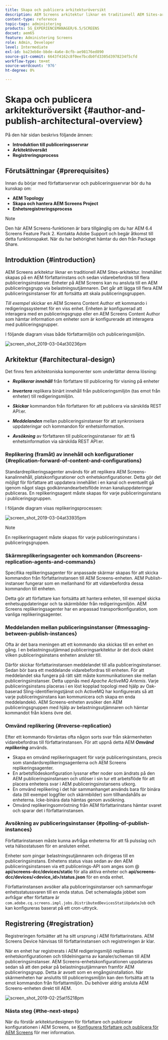 ```yaml
---
title: Skapa och publicera arkitekturöversikt
description: AEM Screens arkitektur liknar en traditionell AEM Sites-arkitektur. Innehållet skapas på en AEM författarinstans och sedan vidarebefordras till flera publiceringsinstanser.
content-type: reference
topic-tags: administering
products: SG_EXPERIENCEMANAGER/6.5/SCREENS
docset: aem65
feature: Administering Screens
role: Admin, Developer
level: Intermediate
exl-id: ba23eb8e-bbde-4a6e-8cfb-ae98176ed890
source-git-commit: 6643f4162c8f0ee7bcdb0fd3305d3978234f5cfd
workflow-type: tm+mt
source-wordcount: '976'
ht-degree: 0%

---
```


# Skapa och publicera arkitekturöversikt {#author-and-publish-architectural-overview}

På den här sidan beskrivs följande ämnen:

* **Introduktion till publiceringsservrar**
* **Arkitektöversikt**
* **Registreringsprocess**

## Förutsättningar {#prerequisites}

Innan du börjar med författarservrar och publiceringsservrar bör du ha kunskap om:

* **AEM Topology**
* **Skapa och hantera AEM Screens Project**
* **Enhetsregistreringsprocess**

>[!NOTE]
>
>Den här AEM Screens-funktionen är bara tillgänglig om du har AEM 6.4 Screens Feature Pack 2. Kontakta Adobe Support och begär åtkomst till detta funktionspaket. När du har behörighet hämtar du den från Package Share.

## Introduktion {#introduction}

AEM Screens arkitektur liknar en traditionell AEM Sites-arkitektur. Innehållet skapas på en AEM författarinstans och sedan vidarebefordras till flera publiceringsinstanser. Enheter på AEM Screens kan nu ansluta till en AEM publiceringsgrupp via belastningsutjämnaren. Det går att lägga till flera AEM publiceringsinstanser för att fortsätta att skala publiceringsgruppen.

*Till exempel* skickar en AEM Screens Content Author ett kommando i redigeringssystemet för en viss enhet. Enheten är konfigurerad att interagera med en publiceringsgrupp eller en AEM Screens Content Author som hämtar information om enheter som är konfigurerade att interagera med publiceringsgrupper.

I följande diagram visas både författarmiljön och publiceringsmiljön.

![screen_shot_2019-03-04at30236pm](assets/screen_shot_2019-03-04at30236pm.png)

## Arkitektur {#architectural-design}

Det finns fem arkitektoniska komponenter som underlättar denna lösning:

* ***Replikerar innehåll*** från författare till publicering för visning på enheter

* ***Invertera*** replikera binärt innehåll från publiceringsmiljön (tas emot från enheter) till redigeringsmiljön.
* ***Skickar*** kommandon från författaren för att publicera via särskilda REST API:er.
* ***Meddelanden*** mellan publiceringsinstanser för att synkronisera uppdateringar och kommandon för enhetsinformation.
* ***Avsökning*** av författaren till publiceringsinstanser för att få enhetsinformation via särskilda REST API:er.

### Replikering (framåt) av innehåll och konfigurationer  {#replication-forward-of-content-and-configurations}

Standardreplikeringsagenter används för att replikera AEM Screens-kanalinnehåll, platskonfigurationer och enhetskonfigurationer. Detta gör det möjligt för författare att uppdatera innehållet i en kanal och eventuellt gå igenom något slags godkännandearbetsflöde innan kanaluppdateringar publiceras. En replikeringsagent måste skapas för varje publiceringsinstans i publiceringsgruppen.

I följande diagram visas replikeringsprocessen:

![screen_shot_2019-03-04at33935pm](assets/screen_shot_2019-03-04at33935pm.png)

>[!NOTE]
>
>En replikeringsagent måste skapas för varje publiceringsinstans i publiceringsgruppen.

### Skärmreplikeringsagenter och kommandon  {#screens-replication-agents-and-commands}

Specifika replikeringsagenter för anpassade skärmar skapas för att skicka kommandon från författarinstansen till AEM Screens-enheten. AEM Publish-instanser fungerar som en mellanhand för att vidarebefordra dessa kommandon till enheten.

Detta gör att författare kan fortsätta att hantera enheten, till exempel skicka enhetsuppdateringar och ta skärmbilder från redigeringsmiljön. AEM Screens replikeringsagenter har en anpassad transportkonfiguration, som vanliga replikeringsagenter.

### Meddelanden mellan publiceringsinstanser  {#messaging-between-publish-instances}

Ofta är det bara meningen att ett kommando ska skickas till en enhet en gång. I en belastningsutjämnad publiceringsarkitektur är det dock okänt vilken publiceringsinstans enheten ansluter till.

Därför skickar författarinstansen meddelandet till alla publiceringsinstanser. Sedan bör bara ett meddelande vidarebefordras till enheten. För att meddelandet ska fungera på rätt sätt måste kommunikationen ske mellan publiceringsinstanser. Detta uppnås med *Apache ActiveMQ Artemis*. Varje publiceringsinstans placeras i en löst kopplad topologi med hjälp av Oak-baserad Sling-identifieringstjänst och ActiveMQ har konfigurerats så att varje publiceringsinstans kan kommunicera och skapa en enda meddelandekö. AEM Screens-enheten avsöker den AEM publiceringsgruppen med hjälp av belastningsutjämnaren och hämtar kommandot från köens övre del.

### Omvänd replikering {#reverse-replication}

Efter ett kommando förväntas ofta någon sorts svar från skärmenheten vidarebefordras till författarinstansen. För att uppnå detta AEM ***Omvänd replikering*** används.

* Skapa en omvänd replikeringsagent för varje publiceringsinstans, precis som standardsreplikeringsagenterna och AEM Screens replikeringsagenter.
* En arbetsflödeskonfiguration lyssnar efter noder som ändrats på den AEM publiceringsinstansen och utlöser i sin tur ett arbetsflöde för att placera enhetens svar i AEM publiceringsinstansens utkorg.
* En omvänd replikering i det här sammanhanget används bara för binära data (till exempel loggfiler och skärmbilder) som tillhandahålls av enheterna. Icke-binära data hämtas genom avsökning.
* Omvänd replikeringsomröstning från AEM författarinstans hämtar svaret och sparar det i författarinstansen.

### Avsökning av publiceringsinstanser  {#polling-of-publish-instances}

Författarinstansen måste kunna avfråga enheterna för att få pulsslag och veta hälsostatusen för en ansluten enhet.

Enheter som pingar belastningsutjämnaren och dirigeras till en publiceringsinstans. Enhetens status visas sedan av den AEM publiceringsinstansen via ett publicerings-API som anges som @ **api/screens-dcc/devices/static** för alla aktiva enheter och **api/screens-dcc/devices/&lt;device_id>/status.json** för en enda enhet.

Författarinstansen avsöker alla publiceringsinstanser och sammanfogar enhetsstatussvaren till en enda status. Det schemalagda jobbet som avfrågar efter författare är `com.adobe.cq.screens.impl.jobs.DistributedDevicesStatiUpdateJob` och kan konfigureras baserat på ett cron-uttryck.

## Registrering {#registration}

Registreringen fortsätter att ha sitt ursprung i AEM författarinstans. AEM Screens Device hänvisas till författarinstansen och registreringen är klar.

När en enhet har registrerats i AEM redigeringsmiljö replikeras enhetskonfigurationen och tilldelningarna av kanaler/scheman till AEM publiceringsinstanser. AEM Screens-enhetskonfigurationen uppdateras sedan så att den pekar på belastningsutjämnaren framför AEM publiceringsgrupp. Detta är avsett som en engångsinstallation. När skärmenheten har anslutits till publiceringsmiljön kan den fortsätta att ta emot kommandon från författarmiljön. Du behöver aldrig ansluta AEM Screens-enheten direkt till AEM.

![screen_shot_2019-02-25at15218pm](assets/screen_shot_2019-02-25at15218pm.png)

### Nästa steg {#the-next-steps}

När du förstår arkitekturdesignen för författare och publicerar konfigurationen i AEM Screens, se [Konfigurera författare och publicera för AEM Screens](author-and-publish.md) för mer information.
